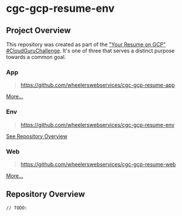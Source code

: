 # cgc-gcp-resume-env

## Project Overview

This repository was created as part of the ["Your Resume on GCP" #CloudGuruChallenge](https://acloudguru.com/blog/engineering/cloudguruchallenge-your-resume-on-gcp).
It's one of three that serves a distinct purpose towards a common goal. 

### App
> https://github.com/wheelerswebservices/cgc-gcp-resume-app

[More...](https://github.com/wheelerswebservices/cgc-gcp-resume-app/blob/main/README.md)

### Env
> https://github.com/wheelerswebservices/cgc-gcp-resume-env

[See Repository Overview](#repository-overview)

### Web
> https://github.com/wheelerswebservices/cgc-gcp-resume-web

[More...](https://github.com/wheelerswebservices/cgc-gcp-resume-web/blob/main/README.md)

## Repository Overview

```
// TODO:
```
